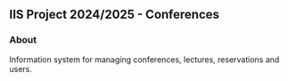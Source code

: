## IIS Project 2024/2025 - Conferences

### About
Information system for managing conferences, lectures, reservations and users.  
